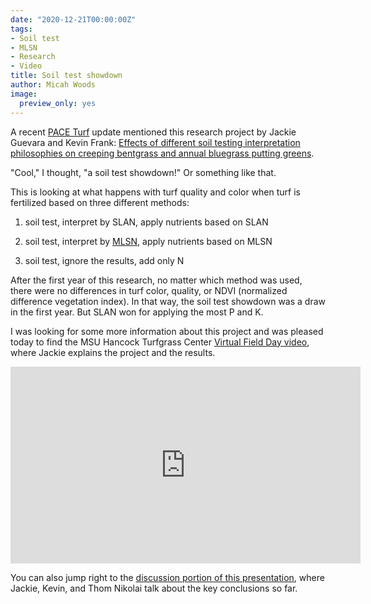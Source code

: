 ```yaml
---
date: "2020-12-21T00:00:00Z"
tags:
- Soil test
- MLSN
- Research
- Video
title: Soil test showdown
author: Micah Woods
image:
  preview_only: yes
---
```


A recent [PACE Turf](https://www.paceturf.org/) update mentioned this research project by Jackie Guevara and Kevin Frank: [Effects of different soil testing interpretation philosophies on creeping bentgrass and annual bluegrass putting greens](https://scisoc.confex.com/scisoc/2020am/prelim.cgi/Paper/125981).

"Cool," I thought, "a soil test showdown!" Or something like that. 

This is looking at what happens with turf quality and color when turf is fertilized based on three different methods:

1. soil test, interpret by SLAN, apply nutrients based on SLAN

2. soil test, interpret by [MLSN](https://www.paceturf.org/index.php/journal/minimum_level_for_sustainable_nutrition), apply nutrients based on MLSN

3. soil test, ignore the results, add only N

After the first year of this research, no matter which method was used, there were no differences in turf color, quality, or NDVI (normalized difference vegetation index). In that way, the soil test showdown was a draw in the first year. But SLAN won for applying the most P and K. 

I was looking for some more information about this project and was pleased today to find the MSU Hancock Turfgrass Center [Virtual Field Day video](https://youtu.be/mZbLqt9Zfik?t=3024), where Jackie explains the project and the results.

<iframe width="560" height="315" src="https://www.youtube.com/embed/mZbLqt9Zfik?start=3024" frameborder="0" allow="accelerometer; autoplay; clipboard-write; encrypted-media; gyroscope; picture-in-picture" allowfullscreen></iframe>

You can also jump right to the [discussion portion of this presentation](https://youtu.be/mZbLqt9Zfik?t=3840), where Jackie, Kevin, and Thom Nikolai talk about the key conclusions so far.
